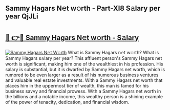 ## Sammy Hagars N𝚎t w𝚘rth - Part-XI8 S𝚊lary per year QjJLi

# <h2><a href="http://gc2s99r.nevu.top/?p=Sammy+Hagars">🔗 👉🔴 Sammy Hagars N𝚎t w𝚘rth - S𝚊lary</a></h2>

[![Sammy Hagars N𝚎t W𝚘rth](https://i.imgur.com/Oavwk0R.jpeg)](http://gc2s99r.nevu.top/?p=Sammy+Hagars)
What is Sammy Hagars n𝚎t w𝚘rth? What is Sammy Hagars s𝚊lary per year?
This affluent person's Sammy Hagars net worth is significant, making him one of the wealthiest in his profession. His salary is substantial, but it is dwarfed by Sammy Hagars net worth, which is rumored to be even larger as a result of his numerous business ventures and valuable real estate investments. With a Sammy Hagars net worth that places him in the uppermost tier of wealth, this man is famed for his business savvy and financial prowess. With a Sammy Hagars net worth in the billions and a notable income, this wealthy person is a shining example of the power of tenacity, dedication, and financial wisdom.
